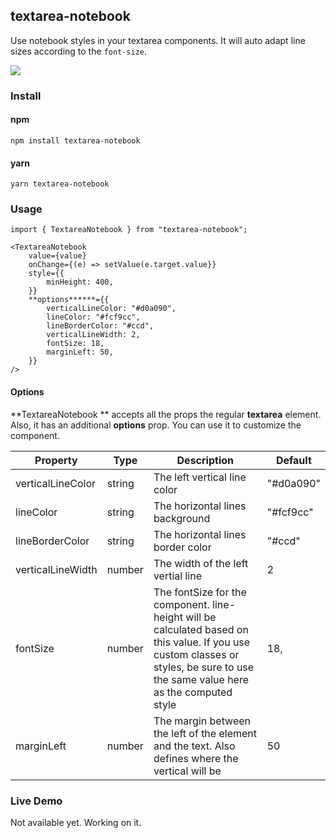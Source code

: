 ## textarea-notebook

Use notebook styles in your textarea components.
It will auto adapt line sizes according to the `font-size`.

![](https://brunogimenes.github.io/textarea-notebook/assets/example-1.png)

### Install

#### npm

    npm install textarea-notebook

#### yarn

    yarn textarea-notebook

### Usage

    import { TextareaNotebook } from "textarea-notebook";

    <TextareaNotebook
        value={value}
        onChange={(e) => setValue(e.target.value}}
        style={{
            minHeight: 400,
        }}
        **options******={{
    		verticalLineColor: "#d0a090",
    		lineColor: "#fcf9cc",
    		lineBorderColor: "#ccd",
    		verticalLineWidth: 2,
    		fontSize: 18,
    		marginLeft: 50,
    	}}
    />

#### Options

**TextareaNotebook ** accepts all the props the regular **textarea** element.
Also, it has an additional **options** prop. You can use it to customize the component.

| Property          | Type   | Description                                                                                                                                                                       | Default   |
| ----------------- | ------ | --------------------------------------------------------------------------------------------------------------------------------------------------------------------------------- | --------- |
| verticalLineColor | string | The left vertical line color                                                                                                                                                      | "#d0a090" |
| lineColor         | string | The horizontal lines background                                                                                                                                                   | "#fcf9cc" |
| lineBorderColor   | string | The horizontal lines border color                                                                                                                                                 | "#ccd"    |
| verticalLineWidth | number | The width of the left vertial line                                                                                                                                                | 2         |
| fontSize          | number | The fontSize for the component. line-height will be calculated based on this value. If you use custom classes or styles, be sure to use the same value here as the computed style | 18,       |
| marginLeft        | number | The margin between the left of the element and the text. Also defines where the vertical will be                                                                                  | 50        |

### Live Demo

Not available yet. Working on it.
